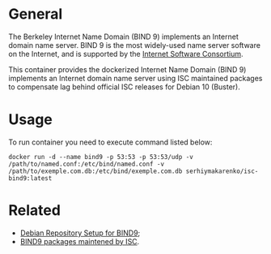 # General
The Berkeley Internet Name Domain (BIND 9) implements an Internet domain name server. BIND 9 is the most widely-used name server software on the Internet, and is supported by the [Internet Software Consortium](www.isc.org).

This container provides the dockerized Internet Name Domain (BIND 9) implements an Internet domain name server using ISC maintained packages to compensate lag behind official ISC releases for Debian 10 (Buster).

# Usage
To run container you need to execute command listed below:
```
docker run -d --name bind9 -p 53:53 -p 53:53/udp -v /path/to/named.conf:/etc/bind/named.conf -v /path/to/exemple.com.db:/etc/bind/exemple.com.db serhiymakarenko/isc-bind9:latest
```

# Related
- [Debian Repository Setup for BIND9](https://cloudsmith.io/~isc/repos/bind/packages/detail/deb/bind9/1:9.14.5-1+0~20190826.17+debian10~1.gbpeb8685/d=debian%252Fbuster/#install);
- [BIND9 packages maintened by ISC](https://cloudsmith.io/~isc/repos/bind/packages/?q=format%3Adeb).